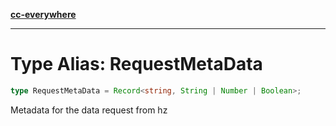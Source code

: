 [**cc-everywhere**](../../../../../index.md)

***

# Type Alias: RequestMetaData

```ts
type RequestMetaData = Record<string, String | Number | Boolean>;
```

Metadata for the data request from hz
